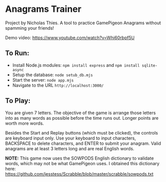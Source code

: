 # Anagrams Trainer

Project by Nicholas Thies. A tool to practice GamePigeon Anagrams without spamming your friends!

Demo video: https://www.youtube.com/watch?v=Whi60rbpf5U

## To Run:
* Install Node.js modules: `npm install express` and `npm install sqlite-async`
* Setup the database: `node setub_db.mjs`
* Start the server: `node app.mjs`
* Navigate to the URL `http://localhost:3000/`

## To Play:
You are given 7 letters. The objective of the game is arrange those letters into as many words as possible before
the time runs out. Longer points are worth more words.

Besides the Start and Replay buttons (which must be clicked), the controls are keyboard input only. Use your keyboard
to input characters, BACKSPACE to delete characters, and ENTER to submit your anagram. Valid anagrams are at
least 3 letters long and are real English words.

**NOTE:** This game now uses the SOWPODS English dictionary to validate words, which may not be what GamePigeon uses. I obtained this
dictionary here: https://github.com/jesstess/Scrabble/blob/master/scrabble/sowpods.txt 
